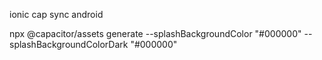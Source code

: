 
ionic cap sync android

<!-- npx @capacitor/assets generate -->

<!-- Modificar en el archivo styles.xml -->

<style name="AppTheme.NoActionBarLaunch" parent="Theme.SplashScreen">
    <item name="android:windowBackground">@drawable/splash</item>
</style>

npx @capacitor/assets generate --splashBackgroundColor "#000000" --splashBackgroundColorDark "#000000"
